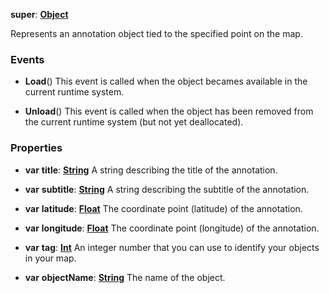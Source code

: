 **super**: **[Object](../gravity/object.md.md)**

Represents an annotation object tied to the specified point on the map.

### Events

* **Load**()
This event is called when the object becames available in the current runtime system.

* **Unload**()
This event is called when the object has been removed from the current runtime system (but not yet deallocated).



### Properties

* **var** **title**: **[String](../gravity/string.md)**
A string describing the title of the annotation.

* **var** **subtitle**: **[String](../gravity/string.md)**
A string describing the subtitle of the annotation.

* **var** **latitude**: **[Float](../gravity/float.md)**
The coordinate point (latitude) of the annotation.

* **var** **longitude**: **[Float](../gravity/float.md)**
The coordinate point (longitude) of the annotation.

* **var** **tag**: **[Int](../gravity/int.md)**
An integer number that you can use to identify your objects in your map.

* **var** **objectName**: **[String](../gravity/string.md)**
The name of the object.





